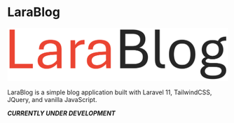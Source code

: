 # LaraBlog

![LaraBlog](LaraBlog_Logo.png)

LaraBlog is a simple blog application built with Laravel 11, TailwindCSS, JQuery, and vanilla JavaScript.

***CURRENTLY UNDER DEVELOPMENT***
